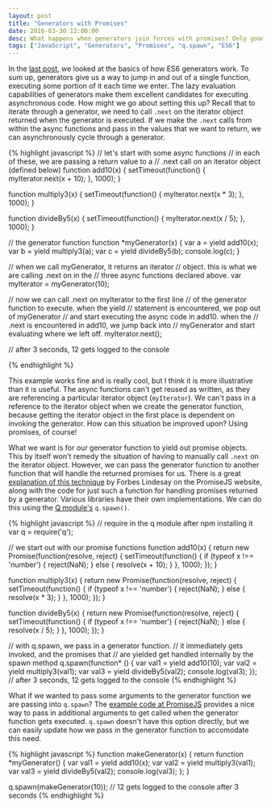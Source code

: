 ```yaml
---
layout: post
title: "Generators with Promises"
date: 2016-03-30 12:00:00
desc: What happens when generators join forces with promises? Only good things.
tags: ["JavaScript", "Generators", "Promises", "q.spawn", "ES6"]
---
```


In the [last post](/2016/03/30/es6-generators.html), we looked at the basics of how ES6 generators work. To sum up, generators give us a way to jump in and out of a single function, executing some portion of it each time we enter. The lazy evaluation capabilities of generators make them excellent candidates for executing asynchronous code. How might we go about setting this up? Recall that to iterate through a generator, we need to call `.next` on the iterator object returned when the generator is executed. If we make the `.next` calls from within the async functions and pass in the values that we want to return, we can asynchronously cycle through a generator.

{% highlight javascript %}
// let's start with some async functions
// in each of these, we are passing a return value to a 
// .next call on an iterator object (defined below)
function add10(x) {
  setTimeout(function() {
    myIterator.next(x + 10);
  }, 1000);
}

function multiply3(x) {
  setTimeout(function() {
    myIterator.next(x * 3);
  }, 1000);
}

function divideBy5(x) {
  setTimeout(function() {
    myIterator.next(x / 5);
  }, 1000);
}

// the generator function
function *myGenerator(x) {
  var a = yield add10(x);
  var b = yield multiply3(a);
  var c = yield divideBy5(b);
  console.log(c);
}

// when we call myGenerator, it returns an iterator
// object. this is what we are calling .next on in the 
// three async functions declared above.
var myIterator = myGenerator(10);

// now we can call .next on myIterator to the first line
// of the generator function to execute. when the yield
// statement is encountered, we pop out of myGenerator
// and start executing the async code in add10. when the
// .next is encountered in add10, we jump back into 
// myGenerator and start evaluating where we left off.
myIterator.next();

// after 3 seconds, 12 gets logged to the console

{% endhighlight %}

This example works fine and is really cool, but I think it is more illustrative than it is useful. The async functions can't get reused as written, as they are referencing a particular iterator object (`myIterator`). We can't pass in a reference to the iterator object when we create the generator function, because getting the iterator object in the first place is dependent on invoking the generator. How can this situation be improved upon? Using promises, of course!

What we want is for our generator function to yield out promise objects. This by itself won't remedy the situation of having to manually call `.next` on the iterator object. However, we can pass the generator function to another function that will handle the returned promises for us. There is a great [explanation of this technique](https://www.promisejs.org/generators/) by Forbes Lindesay on the PromiseJS website, along with the code for just such a function for handling promises returned by a generator. Various libraries have their own implementations. We can do this using the [Q module's](http://documentup.com/kriskowal/q/) `q.spawn()`. 


{% highlight javascript %}
// require in the q module after npm installing it
var q = require('q');

// we start out with our promise functions
function add10(x) {
  return new Promise(function(resolve, reject) {
    setTimeout(function() {
      if (typeof x !== 'number') {
        reject(NaN);
      } else {
        resolve(x + 10);
      }
    }, 1000);
  });
}

function multiply3(x) {
  return new Promise(function(resolve, reject) {
    setTimeout(function() {
      if (typeof x !== 'number') {
        reject(NaN);
      } else {
        resolve(x * 3);
      }
    }, 1000);
  });
}

function divideBy5(x) {
  return new Promise(function(resolve, reject) {
    setTimeout(function() {
      if (typeof x !== 'number') {
        reject(NaN);
      } else {
        resolve(x / 5);
      }
    }, 1000);
  });
}

// with q.spawn, we pass in a generator function.
// it immediately gets invoked, and the promises that
// are yielded get handled internally by the spawn method
q.spawn(function* () {
  var val1 = yield add10(10);
  var val2 = yield multiply3(val1);
  var val3 = yield divideBy5(val2);
  console.log(val3);
});
// after 3 seconds, 12 gets logged to the console
{% endhighlight %}

What if we wanted to pass some arguments to the generator function we are passing into `q.spawn`? The [example code at PromiseJS](https://www.promisejs.org/generators/) provides a nice way to pass in additional arguments to get called when the generator function gets executed. `q.spawn` doesn't have this option directly, but we can easily update how we pass in the generator function to accomodate this need.

{% highlight javascript %}
function makeGenerator(x) {
  return function *myGenerator() {
    var val1 = yield add10(x);
    var val2 = yield multiply3(val1);
    var val3 = yield divideBy5(val2);
    console.log(val3);
  };
}

q.spawn(makeGenerator(10));
// 12 gets logged to the console after 3 seconds
{% endhighlight %}